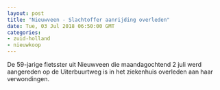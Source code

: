```yaml
---
layout: post
title: "Nieuwveen - Slachtoffer aanrijding overleden"
date: Tue, 03 Jul 2018 06:50:00 GMT
categories: 
- zuid-holland 
- nieuwkoop 
---
```


De 59-jarige fietsster uit Nieuwveen die maandagochtend 2 juli werd aangereden op de Uiterbuurtweg is in het ziekenhuis overleden aan haar verwondingen.
